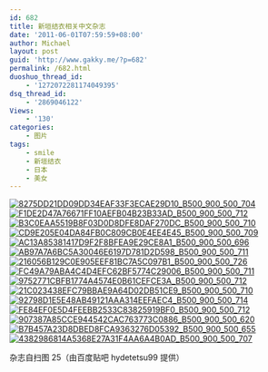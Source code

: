 ```yaml
---
id: 682
title: 新垣结衣相关中文杂志
date: '2011-06-01T07:59:59+08:00'
author: Michael
layout: post
guid: 'http://www.gakky.me/?p=682'
permalink: /682.html
duoshuo_thread_id:
    - '1272072281174049395'
dsq_thread_id:
    - '2869046122'
Views:
    - '130'
categories:
    - 图片
tags:
    - smile
    - 新垣结衣
    - 日本
    - 美女
---
```


[![8275DD21DD09DD34EAF33F3ECAE29D10_B500_900_500_704](http://www.yui-aragaki.org/wp-content/uploads/img/8275DD21DD09DD34EAF33F3ECAE29D10_B500_900_500_704.jpeg)](http://www.yui-aragaki.org/wp-content/uploads/img/8275DD21DD09DD34EAF33F3ECAE29D10_B1280_1280_726_1023.jpeg) [![F1DE2D47A76671FF10AEFB04B23B33AD_B500_900_500_712](http://www.yui-aragaki.org/wp-content/uploads/img/F1DE2D47A76671FF10AEFB04B23B33AD_B500_900_500_712.jpeg)](http://www.yui-aragaki.org/wp-content/uploads/img/F1DE2D47A76671FF10AEFB04B23B33AD_B1280_1280_718_1023.jpeg) [![B3C0EAA5519B8F03D0D8DFE8DAF270DC_B500_900_500_710](http://www.yui-aragaki.org/wp-content/uploads/img/B3C0EAA5519B8F03D0D8DFE8DAF270DC_B500_900_500_710.jpeg)](http://www.yui-aragaki.org/wp-content/uploads/img/B3C0EAA5519B8F03D0D8DFE8DAF270DC_B1280_1280_721_1024.jpeg) [![CD9E205E04DA84FB0C809CB0E4EE4E45_B500_900_500_709](http://www.yui-aragaki.org/wp-content/uploads/img/CD9E205E04DA84FB0C809CB0E4EE4E45_B500_900_500_709.jpeg)](http://www.yui-aragaki.org/wp-content/uploads/img/CD9E205E04DA84FB0C809CB0E4EE4E45_B1280_1280_721_1023.jpeg) [![AC13A85381417D9F2F8BFEA9E29CE8A1_B500_900_500_696](http://www.yui-aragaki.org/wp-content/uploads/img/AC13A85381417D9F2F8BFEA9E29CE8A1_B500_900_500_696.jpeg)](http://www.yui-aragaki.org/wp-content/uploads/img/AC13A85381417D9F2F8BFEA9E29CE8A1_B1280_1280_734_1023.jpeg) [![AB97A7A6BC5A30046E6197D781D2D598_B500_900_500_711](http://www.yui-aragaki.org/wp-content/uploads/img/AB97A7A6BC5A30046E6197D781D2D598_B500_900_500_711.jpeg)](http://www.yui-aragaki.org/wp-content/uploads/img/AB97A7A6BC5A30046E6197D781D2D598_B1280_1280_720_1024.jpeg) [![216056B129C0E905EEF81BC7A5C097B1_B500_900_500_726](http://www.yui-aragaki.org/wp-content/uploads/img/216056B129C0E905EEF81BC7A5C097B1_B500_900_500_726.jpeg)](http://www.yui-aragaki.org/wp-content/uploads/img/216056B129C0E905EEF81BC7A5C097B1_B1280_1280_704_1023.jpeg) [![FC49A79ABA4C4D4EFC62BF5774C29006_B500_900_500_711](http://www.yui-aragaki.org/wp-content/uploads/img/FC49A79ABA4C4D4EFC62BF5774C29006_B500_900_500_711.jpeg)](http://www.yui-aragaki.org/wp-content/uploads/img/FC49A79ABA4C4D4EFC62BF5774C29006_B1280_1280_720_1024.jpeg) [![9752771CBFB1774A4574E0B61CEFCE3A_B500_900_500_712](http://www.yui-aragaki.org/wp-content/uploads/img/9752771CBFB1774A4574E0B61CEFCE3A_B500_900_500_712.jpeg)](http://www.yui-aragaki.org/wp-content/uploads/img/9752771CBFB1774A4574E0B61CEFCE3A_B1280_1280_718_1023.jpeg) [![21C023438EFC79BBAE9A64D02DB51CE9_B500_900_500_710](http://www.yui-aragaki.org/wp-content/uploads/img/21C023438EFC79BBAE9A64D02DB51CE9_B500_900_500_710.jpeg)](http://www.yui-aragaki.org/wp-content/uploads/img/21C023438EFC79BBAE9A64D02DB51CE9_B1280_1280_721_1024.jpeg) [![92798D1E5E48AB49121AAA314EEFAEC4_B500_900_500_714](http://www.yui-aragaki.org/wp-content/uploads/img/92798D1E5E48AB49121AAA314EEFAEC4_B500_900_500_714.jpeg)](http://www.yui-aragaki.org/wp-content/uploads/img/92798D1E5E48AB49121AAA314EEFAEC4_B1280_1280_717_1024.jpeg) [![FE84EF0E5D4FEEBB2533C83825919BF0_B500_900_500_712](http://www.yui-aragaki.org/wp-content/uploads/img/FE84EF0E5D4FEEBB2533C83825919BF0_B500_900_500_712.jpeg)](http://www.yui-aragaki.org/wp-content/uploads/img/FE84EF0E5D4FEEBB2533C83825919BF0_B1280_1280_718_1023.jpeg) [![907387A85CCE944542CAC763773C0886_B500_900_500_620](http://www.yui-aragaki.org/wp-content/uploads/img/907387A85CCE944542CAC763773C0886_B500_900_500_620.jpeg)](http://www.yui-aragaki.org/wp-content/uploads/img/907387A85CCE944542CAC763773C0886_B1280_1280_825_1024.jpeg) [![B7B457A23D8DBED8FCA9363276D05392_B500_900_500_655](http://www.yui-aragaki.org/wp-content/uploads/img/B7B457A23D8DBED8FCA9363276D05392_B500_900_500_655.jpeg)](http://www.yui-aragaki.org/wp-content/uploads/img/B7B457A23D8DBED8FCA9363276D05392_B1280_1280_780_1023.jpeg) [![4382986814A5368E27A31F4AA6A4B0AD_B500_900_500_707](http://www.yui-aragaki.org/wp-content/uploads/img/4382986814A5368E27A31F4AA6A4B0AD_B500_900_500_707.jpeg)](http://www.yui-aragaki.org/wp-content/uploads/img/4382986814A5368E27A31F4AA6A4B0AD_B1280_1280_723_1023.jpeg)

杂志自扫图 25（由百度贴吧 hydetetsu99 提供）